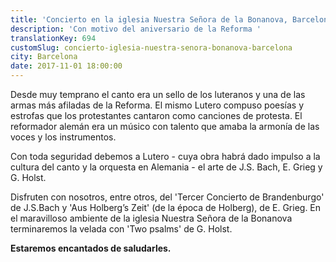 ```yaml
---
title: 'Concierto en la iglesia Nuestra Señora de la Bonanova, Barcelona'
description: 'Con motivo del aniversario de la Reforma '
translationKey: 694
customSlug: concierto-iglesia-nuestra-senora-bonanova-barcelona
city: Barcelona
date: 2017-11-01 18:00:00
---
```


Desde muy temprano el canto era un sello de los luteranos y una de las armas más afiladas de la Reforma. El mismo Lutero compuso poesías y estrofas que los protestantes cantaron como canciones de protesta. El reformador alemán era un músico con talento que amaba la armonía de las voces y los instrumentos.

Con toda seguridad debemos a Lutero - cuya obra habrá dado impulso a la cultura del canto y la orquesta en Alemania - el arte de J.S. Bach, E. Grieg y G. Holst.

Disfruten con nosotros, entre otros, del 'Tercer Concierto de Brandenburgo' de J.S.Bach y 'Aus Holberg’s Zeit' (de la época de Holberg), de E. Grieg. En el maravilloso ambiente de la iglesia Nuestra Señora de la Bonanova terminaremos la velada con 'Two psalms' de G. Holst.

<strong>Estaremos encantados de saludarles.</strong>
